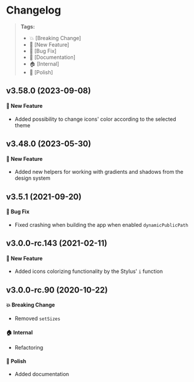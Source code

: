 Changelog
=========

> **Tags:**
> - :boom:       [Breaking Change]
> - :rocket:     [New Feature]
> - :bug:        [Bug Fix]
> - :memo:       [Documentation]
> - :house:      [Internal]
> - :nail_care:  [Polish]

## v3.58.0 (2023-09-08)

#### :rocket: New Feature

* Added possibility to change icons' color according to the selected theme

## v3.48.0 (2023-05-30)

#### :rocket: New Feature

* Added new helpers for working with gradients and shadows from the design system

## v3.5.1 (2021-09-20)

#### :bug: Bug Fix

* Fixed crashing when building the app when enabled `dynamicPublicPath`

## v3.0.0-rc.143 (2021-02-11)

#### :rocket: New Feature

* Added icons colorizing functionality by the Stylus' `i` function

## v3.0.0-rc.90 (2020-10-22)

#### :boom: Breaking Change

* Removed `setSizes`

#### :house: Internal

* Refactoring

#### :nail_care: Polish

* Added documentation
